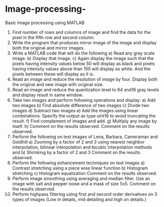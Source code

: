# Image-processing-
Basic Image processing using MATLAB
1. Find number of rows and columns of image and find the data for the pixel in the fifth row 
and second column. 
2. Write the program that produces mirror image of the image and display both the original 
and mirror images.
3. Write a MATLAB code that will do the following
a) Read any gray scale image.
b) Display that image.
c) Again display the image such that the pixels having intensity values below 50 will
display as black and pixels having intensity values above than 150 will display as 
white. And the pixels between these will display as it is.
4. Read an image and reduce the resolution of image by four. Display both the original and new 
image with original size.
5. Read an image and reduce the quantization level to 64 and16 gray levels and display result in 
same window.
6. Take two images and perform following operations and display:
a) Add two images 
b) Find absolute difference of two images
c) Divide two images
d) Subtract two images
e) Add the images using linear combinations. Specify the output as type uint16 to avoid 
truncating the result.
f) Find complement of images and add.
g) Multiply any image by itself.
h) Comment on the results observed.
 Comment on the results observed.
 7. Perform the following on test images of Lena, Barbara, Cameraman and Goldhill 
a) Zooming by a factor of 2 and 3 using nearest neighbor interpolation, bilinear 
interpolation and bicubic interpolation methods and 
b) Shrinking by a factor of 2 and 3 
 Comment on the results observed.
 8. Perform the following enhancement techniques on test images 
 a) Contrast stretching using a piece wise linear function
 b) Histogram stretching 
 c) Histogram equalization
 Comment on the results observed.
9. Perform image smoothing using averaging and median filter. Use an image with salt and pepper 
noise and a mask of size 5x5. Comment on the results observed.
10. Perform highpass filtering using first and second order derivatives on 3 types of images (Low in 
details, mid detailing and high on details.)
